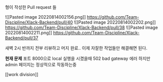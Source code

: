 형이 작성한 Pull request 들


![[Pasted image 20220814002156.png]]
https://github.com/Team-Discipline/Xlack-Backend/pull/40
![[Pasted image 20220814002202.png]]
https://github.com/Team-Discipline/Xlack-Backend/pull/38
![[Pasted image 20220814002211.png]]
https://github.com/Team-Discipline/Xlack-Backend/pull/37

새벽 2시 반까지 전부 리뷰하고 머지 완료..
이제 자잘한 작업들만 해결해면 된다.


**현재 문제**
포트 8000으로 local 실행을 시켰을때 502 bad gateway 에러
하지만 admin 페이지는 정상적으로 작동하는중

[[work division]]
